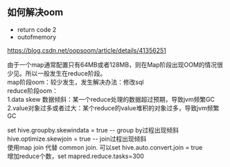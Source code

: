 ## 如何解决oom

* return code 2
* outofmemory

 https://blog.csdn.net/oopsoom/article/details/41356251
 
 由于一个map通常配置只有64MB或者128MB，则在Map阶段出现OOM的情况很少见。所以一般发生在reduce阶段。  
 map阶段oom：较少发生，发生解决办法：修改sql  
 reduce阶段oom：  
 1.data skew 数据倾斜：某一个reduce处理的数据超过预期，导致jvm频繁GC  
 2.value对象过多或者过大：某个reduce的value堆积的对象过多，导致jvm频繁GC
 
set hive.groupby.skewindata = true -- group by过程出现倾斜  
hive.optimize.skewjoin = true -- join过程出现倾斜  
使用map join 代替 common join. 可以set hive.auto.convert.join = true  
增加reduce个数，set mapred.reduce.tasks=300  
